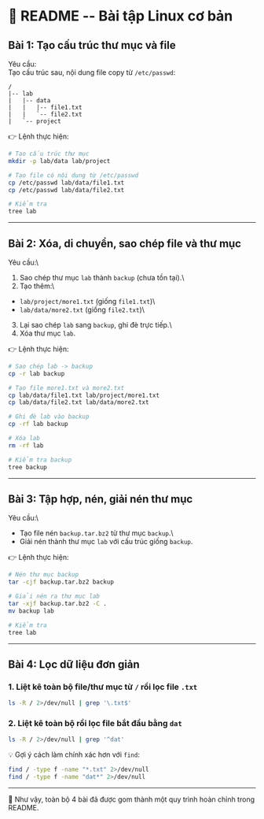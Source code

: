 # 📘 README -- Bài tập Linux cơ bản

## Bài 1: Tạo cấu trúc thư mục và file

Yêu cầu:\
Tạo cấu trúc sau, nội dung file copy từ `/etc/passwd`:

    /
    |-- lab
    |   |-- data
    |   |   |-- file1.txt
    |   |   `-- file2.txt
    |   `-- project

👉 Lệnh thực hiện:

``` bash
# Tạo cấu trúc thư mục
mkdir -p lab/data lab/project

# Tạo file có nội dung từ /etc/passwd
cp /etc/passwd lab/data/file1.txt
cp /etc/passwd lab/data/file2.txt

# Kiểm tra
tree lab
```

------------------------------------------------------------------------

## Bài 2: Xóa, di chuyển, sao chép file và thư mục

Yêu cầu:\
1. Sao chép thư mục `lab` thành `backup` (chưa tồn tại).\
2. Tạo thêm:\
- `lab/project/more1.txt` (giống `file1.txt`)\
- `lab/data/more2.txt` (giống `file2.txt`)\
3. Lại sao chép `lab` sang `backup`, ghi đè trực tiếp.\
4. Xóa thư mục `lab`.

👉 Lệnh thực hiện:

``` bash
# Sao chép lab -> backup
cp -r lab backup

# Tạo file more1.txt và more2.txt
cp lab/data/file1.txt lab/project/more1.txt
cp lab/data/file2.txt lab/data/more2.txt

# Ghi đè lab vào backup
cp -rf lab backup

# Xóa lab
rm -rf lab

# Kiểm tra backup
tree backup
```

------------------------------------------------------------------------

## Bài 3: Tập hợp, nén, giải nén thư mục

Yêu cầu:\
- Tạo file nén `backup.tar.bz2` từ thư mục `backup`.\
- Giải nén thành thư mục `lab` với cấu trúc giống `backup`.

👉 Lệnh thực hiện:

``` bash
# Nén thư mục backup
tar -cjf backup.tar.bz2 backup

# Giải nén ra thư mục lab
tar -xjf backup.tar.bz2 -C .
mv backup lab

# Kiểm tra
tree lab
```

------------------------------------------------------------------------

## Bài 4: Lọc dữ liệu đơn giản

### 1. Liệt kê toàn bộ file/thư mục từ `/` rồi lọc file `.txt`

``` bash
ls -R / 2>/dev/null | grep '\.txt$'
```

### 2. Liệt kê toàn bộ rồi lọc file bắt đầu bằng `dat`

``` bash
ls -R / 2>/dev/null | grep '^dat'
```

💡 Gợi ý cách làm chính xác hơn với `find`:

``` bash
find / -type f -name "*.txt" 2>/dev/null
find / -type f -name "dat*" 2>/dev/null
```

------------------------------------------------------------------------

📌 Như vậy, toàn bộ 4 bài đã được gom thành một quy trình hoàn chỉnh
trong README.
